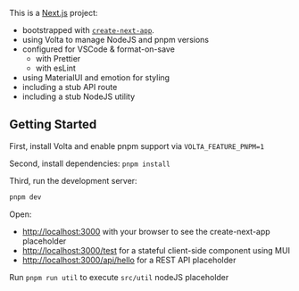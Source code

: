 This is a [Next.js](https://nextjs.org/) project:

- bootstrapped with [`create-next-app`](https://github.com/vercel/next.js/tree/canary/packages/create-next-app).
- using Volta to manage NodeJS and pnpm versions
- configured for VSCode & format-on-save
  - with Prettier
  - with esLint
- using MaterialUI and emotion for styling
- including a stub API route
- including a stub NodeJS utility

## Getting Started

First, install Volta and enable pnpm support via `VOLTA_FEATURE_PNPM=1`

Second, install dependencies: `pnpm install`

Third, run the development server:

```bash
pnpm dev
```

Open:

- [http://localhost:3000](http://localhost:3000) with your browser to see the create-next-app placeholder
- [http://localhost:3000/test](http://localhost:3000/test) for a stateful client-side component using MUI
- [http://localhost:3000/api/hello](http://localhost:3000/api/hello) for a REST API placeholder

Run `pnpm run util` to execute `src/util` nodeJS placeholder
